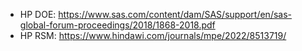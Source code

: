 - HP DOE: https://www.sas.com/content/dam/SAS/support/en/sas-global-forum-proceedings/2018/1868-2018.pdf
- HP RSM: https://www.hindawi.com/journals/mpe/2022/8513719/
